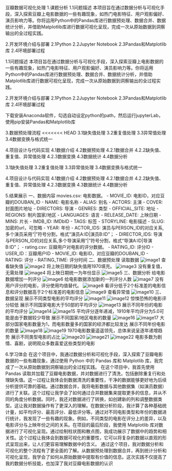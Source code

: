 豆瓣数据可视化处理
1.课题分析
    1.1问题描述
    本项目旨在通过数据分析与可视化手段，深入探索豆瓣上电影数据的一些有趣现象，如热门电影特征、用户观影偏好、演员影响力等。你将运用Python中的Pandas库进行数据预处理、数据合并、数据统计分析，并借助Matplotlib库进行数据可视化呈现，完成一次从原始数据到洞察输出的全过程实践。

2.开发环境介绍与部署
    2.1Python
    2.2Jupyter Notebook
    2.3Pandas和Matplotlib库
    2.4环境部署过程

  1.1问题描述
  本项目旨在通过数据分析与可视化手段，深入探索豆瓣上电影数据的一些有趣现象，如热门电影特征、用户观影偏好、演员影响力等。你将运用Python中的Pandas库进行数据预处理、数据合并、数据统计分析，并借助Matplotlib库进行数据可视化呈现，完成一次从原始数据到洞察输出的全过程实践。

2.开发环境介绍与部署
  2.1Python
  2.2Jupyter Notebook
  2.3Pandas和Matplotlib库
  2.4环境部署过程


下载安装Anaconda软件，勾选自动设定python的path，然后运行jupyterLab，使用pip安装Pandas和Matplotlib库

3.数据预处理流程
<<<<<<< HEAD
    3.1缺失值处理
    3.2重复值处理
    3.3异常值处理
    3.4数据变换与格式统一

4.项目设计与代码实现
    4.1数据介绍
    4.2数据预处理
    4.2.1数据合并
    4.2.2缺失值、重复值、异常值处理
    4.2.3数据变换
    4.3数据统计
    4.4数据分析

  3.1缺失值处理
  3.2重复值处理
  3.3异常值处理
  3.4数据变换与格式统一

4.项目设计与代码实现
  4.1数据介绍
  4.2数据预处理
  4.2.1数据合并
  4.2.2缺失值、重复值、异常值处理
  4.2.3数据变换
  4.3数据统计
  4.4数据分析

5.结果展示
    一、数据内容
    movies.csv: 电影数据。
    - MOVIE_ID: 电影ID，对应豆瓣的DOUBAN_ID
    - NAME: 电影名称
    - ALIAS: 别名
    - ACTORS: 主演
    - COVER: 封面图片地址
    - DIRECTORS: 导演
    - GENRES: 类型
    - OFFICIAL_SITE: 地址
    - REGIONS: 制片国家/地区
    - LANGUAGES: 语言
    - RELEASE_DATE: 上映日期
    - MINS: 片长
    - IMDB_ID: IMDbID
    - TAGS: 标签
    - STORYLINE: 电影描述
    - SLUG: 加密的url，可忽略
    - YEAR: 年份
    - ACTOR_IDS: 演员与PERSON_ID的对应关系,多个演员采用“\|”符号分割，格式“演员A:ID\|演员B:ID”；
    - DIRECTOR_IDS: 导演与PERSON_ID的对应关系,多个导演采用“\|”符号分割，格式“导演A:ID\|导演B:ID”；
    - rating.csv: 豆瓣用户对电影的评分数据。
    - RATING_ID: 评分ID
    - USER_ID：豆瓣用户ID
    - MOVIE_ID: 电影ID，对应豆瓣的DOUBAN_ID
    - RATING: 评分
    - RATING_TIME: 评分时间
    二、数据预处理
        读取数据
        ![image1](https://s2.loli.net/2024/10/03/oHuMbcfKzaJhGwN.png)
        查看缺失值
        ![image2](https://s2.loli.net/2024/10/03/l8s1TvKeBiC3o6x.png)
        将上映日期的缺失值用1970填充。
        ![image3](https://s2.loli.net/2024/10/03/eOcpRn7gyPhYIGF.png)
        没有重复值，无需处理
        ![image4](https://s2.loli.net/2024/10/03/7zJLmMOA9GHtxED.png)
        将上映日期统一为年份显示
        ![image5](https://s2.loli.net/2024/10/03/7zJLmMOA9GHtxED.png)
        三、数据分析
        给电影数据增加一列评分
        ![image6](https://s2.loli.net/2024/10/03/zC7URSa4jlBnfOF.png)
        给电影数据添加新的一列评分人数
        ![image7](https://s2.loli.net/2024/10/03/hD1cbNSsmEJqTFr.png)
        没有用户评分的电影，评分使用均值替代。
        ![image8](https://s2.loli.net/2024/10/03/l8s1TvKeBiC3o6x.png)
        看评分低于2个标准差的电影信息和评分数据高于2个标准差的电影信息
        ![image9](https://s2.loli.net/2024/10/03/DEpOLZrlCRKftjF.png)
        查看异常值
        ![image10](https://s2.loli.net/2024/10/03/9O2rVGKgctYqmxQ.png)
    三、数据呈现
        展示不同类型电影的平均评分
        ![image11](https://s2.loli.net/2024/10/03/GK82oMSVF1Cd5Oq.png)
        ![image12](https://s2.loli.net/2024/10/03/oXMD4bW12CpyKFV.png)
        惊悚恐怖的电影评分较低
        展示不同国家电影大于50部的平均评分
        ![image13](https://s2.loli.net/2024/10/03/RWVXB8sefb2km73.png)
        展示不同年份的电影的平均评分
        ![image14](https://s2.loli.net/2024/10/03/H6dUYTlXPbCwGR8.png)
        ![image15](https://s2.loli.net/2024/10/03/NAWX8mDnFVcbOjY.png)
        平均评分逐年递减，1910年平均评分为5.0可能是由于数据较少导致
        展示不同国家/地区电影的数量
        ![image16](https://s2.loli.net/2024/10/03/hR6QYWkZ5VEp4xB.png)
        ![image17](https://s2.loli.net/2024/10/03/kOYxAdIZjavrLbC.png)
        大部分国家电影数量为1，而电影数量多的国家的经济都比较发达
        展示不同年份电影的数量
        ![image18](https://s2.loli.net/2024/10/03/6QvuBpSzU41FEng.png)
        ![image19](https://s2.loli.net/2024/10/03/My1ZKGh6YkiFzlx.png)
        1970电影数量遥遥领先，总体来说呈逐年递增趋势
        展示不同类型电影的占比
        ![image20](https://s2.loli.net/2024/10/03/MQDl6wdAjaYp3N5.png)
        ![image21](https://s2.loli.net/2024/10/03/eEIQSOTMhsvkH4f.png)
        ![image22](https://s2.loli.net/2024/10/03/BRawm6SPYVcevEf.png)
        电影多数为剧情、喜剧，说明观众多数喜爱这些类型的电影

6.学习体会
在这个项目中，我通过数据分析和可视化手段，深入探索了豆瓣电影数据的一些有趣现象，通过使用 Python 中的 Pandas 库和 Matplotlib 库，我完成了一次从原始数据到洞察输出的全过程实践。
在这个项目中，我首先使用 Pandas 读取并加载了豆瓣电影数据，并对数据进行了清洗，包括删除重复行和处理缺失值。这一过程让我体会到数据清洗的重要性，干净的数据能够更好地为后续分析提供可靠的基础。通过数据合并，我将电影数据与其他数据集（如演员数据）进行了关联。这个过程让我学会了如何通过合并数据集来提取更多的信息，并从不同的角度分析数据。同时，我还对数据进行了转换，如创建新的列和调整数据类型。这让我对数据操作有了更深入的理解。在数据分析阶段，我计算了各种基础统计量，如平均评分、最高评分、最低评分等。通过对不同电影类型和年份的数据进行统计，我发现了一些有趣的现象。例如，不同类型的电影在评分上的差异，以及电影评分与上映年份之间的关系。在项目的最后阶段，我使用 Matplotlib 库对数据进行了可视化呈现。通过绘制柱状图和散点图，我成功展示了数据中的趋势和相关性。这个过程让我体会到数据可视化的重要性，它可以将复杂的数据以直观的形式呈现出来，让人们更容易理解数据中的含义。
通过这个项目，我对数据分析和可视化的整个流程有了更全面的了解。从数据预处理到数据合并，再到统计分析和可视化呈现，我学会了如何从原始数据中提取有价值的信息。这次实践不仅提高了我的数据分析技能，也加深了我对豆瓣电影数据的认识




